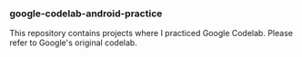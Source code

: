 ### google-codelab-android-practice

This repository contains projects where I practiced Google Codelab.
Please refer to Google's original codelab.